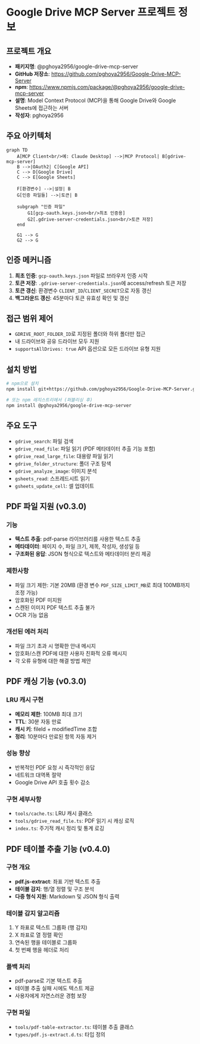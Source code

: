 # Google Drive MCP Server 프로젝트 정보

## 프로젝트 개요
- **패키지명**: @pghoya2956/google-drive-mcp-server
- **GitHub 저장소**: https://github.com/pghoya2956/Google-Drive-MCP-Server
- **npm**: https://www.npmjs.com/package/@pghoya2956/google-drive-mcp-server
- **설명**: Model Context Protocol (MCP)을 통해 Google Drive와 Google Sheets에 접근하는 서버
- **작성자**: pghoya2956

## 주요 아키텍처

```mermaid
graph TD
    A[MCP Client<br/>예: Claude Desktop] -->|MCP Protocol| B[gdrive-mcp-server]
    B -->|OAuth2| C[Google API]
    C --> D[Google Drive]
    C --> E[Google Sheets]
    
    F[환경변수] -->|설정| B
    G[인증 파일들] -->|토큰| B
    
    subgraph "인증 파일"
        G1[gcp-oauth.keys.json<br/>최초 인증용]
        G2[.gdrive-server-credentials.json<br/>토큰 저장]
    end
    
    G1 --> G
    G2 --> G
```

## 인증 메커니즘
1. **최초 인증**: `gcp-oauth.keys.json` 파일로 브라우저 인증 시작
2. **토큰 저장**: `.gdrive-server-credentials.json`에 access/refresh 토큰 저장
3. **토큰 갱신**: 환경변수 `CLIENT_ID`/`CLIENT_SECRET`으로 자동 갱신
4. **백그라운드 갱신**: 45분마다 토큰 유효성 확인 및 갱신

## 접근 범위 제어
- `GDRIVE_ROOT_FOLDER_ID`로 지정된 폴더와 하위 폴더만 접근
- 내 드라이브와 공유 드라이브 모두 지원
- `supportsAllDrives: true` API 옵션으로 모든 드라이브 유형 지원

## 설치 방법
```bash
# npm으로 설치
npm install git+https://github.com/pghoya2956/Google-Drive-MCP-Server.git

# 또는 npm 레지스트리에서 (퍼블리싱 후)
npm install @pghoya2956/google-drive-mcp-server
```

## 주요 도구
- `gdrive_search`: 파일 검색
- `gdrive_read_file`: 파일 읽기 (PDF 메타데이터 추출 기능 포함)
- `gdrive_read_large_file`: 대용량 파일 읽기
- `gdrive_folder_structure`: 폴더 구조 탐색
- `gdrive_analyze_image`: 이미지 분석
- `gsheets_read`: 스프레드시트 읽기
- `gsheets_update_cell`: 셀 업데이트

## PDF 파일 지원 (v0.3.0)

### 기능
- **텍스트 추출**: pdf-parse 라이브러리를 사용한 텍스트 추출
- **메타데이터**: 페이지 수, 파일 크기, 제목, 작성자, 생성일 등
- **구조화된 응답**: JSON 형식으로 텍스트와 메타데이터 분리 제공

### 제한사항
- 파일 크기 제한: 기본 20MB (환경 변수 `PDF_SIZE_LIMIT_MB`로 최대 100MB까지 조정 가능)
- 암호화된 PDF 미지원
- 스캔된 이미지 PDF 텍스트 추출 불가
- OCR 기능 없음

### 개선된 에러 처리
- 파일 크기 초과 시 명확한 안내 메시지
- 암호화/스캔 PDF에 대한 사용자 친화적 오류 메시지
- 각 오류 유형에 대한 해결 방법 제안

## PDF 캐싱 기능 (v0.3.0)

### LRU 캐시 구현
- **메모리 제한**: 100MB 최대 크기
- **TTL**: 30분 자동 만료
- **캐시 키**: fileId + modifiedTime 조합
- **정리**: 10분마다 만료된 항목 자동 제거

### 성능 향상
- 반복적인 PDF 요청 시 즉각적인 응답
- 네트워크 대역폭 절약
- Google Drive API 호출 횟수 감소

### 구현 세부사항
- `tools/cache.ts`: LRU 캐시 클래스
- `tools/gdrive_read_file.ts`: PDF 읽기 시 캐싱 로직
- `index.ts`: 주기적 캐시 정리 및 통계 로깅

## PDF 테이블 추출 기능 (v0.4.0)

### 구현 개요
- **pdf.js-extract**: 좌표 기반 텍스트 추출
- **테이블 감지**: 행/열 정렬 및 구조 분석
- **다중 형식 지원**: Markdown 및 JSON 형식 출력

### 테이블 감지 알고리즘
1. Y 좌표로 텍스트 그룹화 (행 감지)
2. X 좌표로 열 정렬 확인
3. 연속된 행을 테이블로 그룹화
4. 첫 번째 행을 헤더로 처리

### 폴백 처리
- pdf-parse로 기본 텍스트 추출
- 테이블 추출 실패 시에도 텍스트 제공
- 사용자에게 자연스러운 경험 보장

### 구현 파일
- `tools/pdf-table-extractor.ts`: 테이블 추출 클래스
- `types/pdf.js-extract.d.ts`: 타입 정의